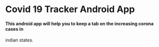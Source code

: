 # Covid 19 Tracker Android App

#### This android app will help you to keep a tab on the increasing corona cases in 
indian states.

